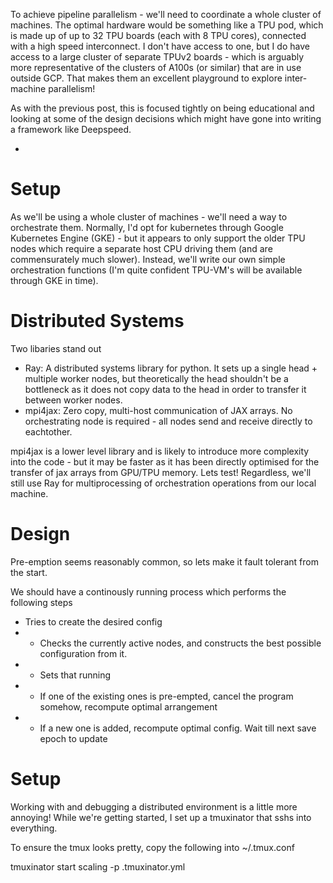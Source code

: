 To achieve pipeline parallelism - we'll need to coordinate a whole cluster of machines. The optimal hardware would be something like a TPU pod, which is made up of up to 32 TPU boards (each with 8 TPU cores), connected with a high speed interconnect.  I don't have access to one, but I do have access to a large cluster of separate TPUv2 boards - which is arguably more representative of the clusters of A100s (or similar) that are in use outside GCP. That makes them an excellent playground to explore inter-machine parallelism!

As with the previous post, this is focused tightly on being educational and looking at some of the design decisions which might have gone into writing a framework like Deepspeed. 

- 

# Setup

As we'll be using a whole cluster of machines - we'll need a way to orchestrate them. Normally, I'd opt for kubernetes through Google Kubernetes Engine (GKE) - but it appears to only support the older TPU nodes which require a separate host CPU driving them (and are commensurately much slower). Instead, we'll write our own simple orchestration functions (I'm quite confident TPU-VM's will be available through GKE in time).

# Distributed Systems

Two libaries stand out

- Ray: A distributed systems library for python. It sets up a single head + multiple worker nodes, but theoretically the head shouldn't be a bottleneck as it does not copy data to the head in order to transfer it between worker nodes.
- mpi4jax: Zero copy, multi-host communication of JAX arrays. No orchestrating node is required - all nodes send and receive directly to eachtother. 

mpi4jax is a lower level library and is likely to introduce more complexity into the code -  but it may be faster as it has been directly optimised for the transfer of jax arrays from GPU/TPU memory.  Lets test! Regardless, we'll still use Ray for multiprocessing of orchestration operations from our local machine. 



# Design

Pre-emption seems reasonably common, so lets make it fault tolerant from the start. 

We should have a continously running process which performs the following steps

 - Tries to create the desired config
 - - Checks the currently active nodes, and constructs the best possible configuration from it. 
 - - Sets that running
 - - If one of the existing ones is pre-empted, cancel the program somehow, recompute optimal arrangement
 - - If a new one is added, recompute optimal config. Wait till next save epoch to update



 # Setup 

  Working with and debugging a distributed environment is a little more annoying! While we're getting started, I set up a tmuxinator that sshs into everything. 

  To ensure the tmux looks pretty, copy the following into ~/.tmux.conf

  

  tmuxinator start scaling -p .tmuxinator.yml